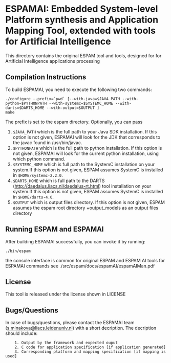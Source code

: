 ESPAMAI: Embedded System-level Platform synthesis and Application Mapping Tool, extended with tools for Artificial Intelligence
==============================================================================================================================

This directory contains the original ESPAM tool and tools, designed for for Artificial Intelligence applications processing


Compilation Instructions
------------------------
To build ESPAMAI, you need to execute the following two commands:

	./configure --prefix=`pwd` [--with-java=$JAVA_PATH --with-python=$PYTHONPATH --with-systemc=$SYSTEMC_HOME --with-darts=$DARTS_HOME --with-output=$OUTPUT ]
	make

The prefix is set to the espam directory.
Optionally, you can pass
1. `$JAVA_PATH` which is the full path to your Java SDK installation.
If this option is not given, ESPAMAI will look for the JDK that corresponds to the javac
found in /usr/bin/javac. 
2. `$PYTHONPATH` which is the full path to python installation.
If this option is not given, ESPAMAI will look for the current python installation, using which python command.
3. `$SYSTEMC_HOME` which is full path to 
the SystemC installation on your system.If this option is not given, ESPAM assumes 
SystemC is installed in `$HOME/systemc-2.2.0`.
4. `$DARTS_HOME` which is full path to 
the DARTS (http://daedalus.liacs.nl/daedalus-rt.html) tool
installation on your system.If this option is not given, ESPAM assumes 
SystemC is installed in `$HOME/darts-4.0`.
5. `$OUTPUT` which is output files directory. If this option is not given, ESPAM assumes 
the espam root directory +output_models as an output files directory

Running ESPAM and ESPAMAI
-------------
After building ESPAMAI successfully, you can invoke it by running:

	./bin/espam

the console interface is common for original ESPAM and ESPAM AI tools
for ESPAMAI commands see
       ./src/espam/docs/espamAI/espamAIMan.pdf

License
-------
This tool is released under the license shown in LICENSE


Bugs/Questions
--------------
In case of bugs/questions, please contact the ESPAMAI team (s.minakova@liacs.leidenuniv.nl) with
a short decription. The decription should include:

        1. Output by the framework and expected ouput
        2. C code for application specification [if application generated]
        3. Corresponding platform and mapping specification [if mapping is used]


